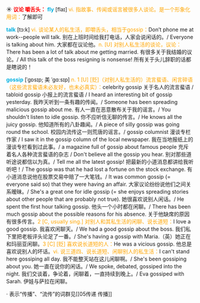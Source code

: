 ☀ <font color="red">**议论 嚼舌头：**</font>
<font color="sky blue">**fly**</font> [flaɪ] 
<font color="orange">vi. 指故事、传闻或谣言被很多人谈论。是一个形象化用词：</font>了解即可

<font color="sky blue">**talk**</font> [tɔ:k] 
<font color="orange">vi. 谈论某人的私生活，即嚼舌头，相当于gossip：</font>Don’t phone me at work--people will talk. 别在上班时间给我打电话，人家会说闲话的。/ Everyone is talking about him. 大家都在议论他。<font color="orange">n. [U] 对别人私生活的谈论，议论：</font>There has been a lot of talk about me getting married. 有很多关于我结婚的议论。/ All this talk of the boss resigning is nonsense! 所有关于头儿辞职的话都是瞎说的！
           
<font color="sky blue">**gossip**</font> [ˈgɒsɪp; 美 ˈgɑ:sɪp]
<font color="orange">n. 1 [U] [贬]（对别人私生活的）流言蜚语、闲言碎语（这些流言蜚语未必友好，也未必真实）：</font>celebrity gossip 关于名人的流言蜚语 / tabloid gossip 小报上的流言蜚语 / I heard an interesting bit of gossip yesterday. 我昨天听到一条有趣的传闻。/ Someone has been spreading malicious gossip about me. 有人一直在恶意散布关于我的谣言。/ You shouldn't listen to idle gossip. 你不应听信无聊的传言。/ He knows all the juicy gossip. 他知道所有的八卦趣闻。/ A piece of silly gossip was going round the school. 校园内流传这一则荒唐的谣言。/ gossip columnist 漫谈专栏作家 / I saw it in the gossip column of the local newspaper. 我在当地报纸上的漫谈专栏看到过此事。/ a magazine full of gossip about famous people 充斥着名人各种流言蜚语的杂志 / Don't believe all the gossip you hear. 别对那些道听途说都信以为真。/ Tell me all the latest gossip! 把最新的小道消息都讲给我听听吧！/ The gossip was that he had lost a fortune on the stock exchange. 有小道消息说他在股票交易中赔了一大笔钱。/ It was common gossip (= everyone said so) that they were having an affair. 大家议论纷纷说他们之间关系暧昧。/ She's a great one for idle gossip (= she enjoys spreading stories about other people that are probably not true). 她很喜欢说别人闲话。/ He spent the first hour talking gossip. 他头一个小时都在闲聊。/ There has been much gossip about the possible reasons for his absence. 关于他缺席的原因有很多传言。<font color="orange">2 [C, usually sing.] 对别人和其私生活的闲聊、说长道短：</font>I love a good gossip. 我喜欢闲聊天。/ We had a good gossip about the boss. 我们私下里把老板评头论足了一番。/ She's having a gossip with Maria.（英）她正在和玛丽亚闲聊。<font color="orange">3 [C] [贬] 喜欢说长道短的人：</font>He was a vicious gossip. 他总是喜欢说别人的坏话。<font color="orange">vi. 说三道四、说长道短、闲聊别人的私生活：</font>I can't stand here gossiping all day. 我不能整天站在这儿闲聊啊。/ She's been gossiping about you. 她一直在说你的闲话。/ We spoke, debated, gossiped into the night. 我们交谈着，争论着，闲聊着，一直持续到晚上。/ Eva gossiped with Sarah. 伊娃与萨拉在闲聊。

· 表示“传播”、“流传”的词群见[[05传递 传播]]

